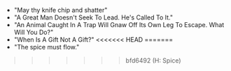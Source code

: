 * "May thy knife chip and shatter"
* "A Great Man Doesn't Seek To Lead. He's Called To It."
* "An Animal Caught In A Trap Will Gnaw Off Its Own Leg To Escape. What Will You Do?"
* "When Is A Gift Not A Gift?"
<<<<<<< HEAD
=======
* "The spice must flow."
>>>>>>> bfd6492 (H: Spice)
